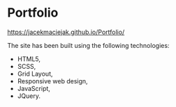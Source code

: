 # Portfolio

https://jacekmaciejak.github.io/Portfolio/

The site has been built using the following technologies:

   - HTML5,
   - SCSS,
   - Grid Layout,
   - Responsive web design,
   - JavaScript,
   - JQuery.
